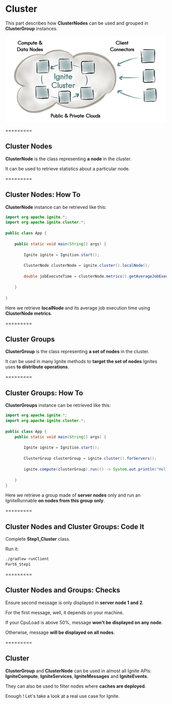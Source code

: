 # Cluster

This part describes how **ClusterNodes** can be used and grouped in **ClusterGroup** instances.

![img](img/cluster.png)

=========
## Cluster Nodes

**ClusterNode** is the class representing **a node** in the cluster.

It can be used to retrieve statistics about a particular node.

=========
## Cluster Nodes: How To

**ClusterNode** instance can be retrieved like this:

```java
import org.apache.ignite.*;
import org.apache.ignite.cluster.*;

public class App {

    public static void main(String[] args) {

        Ignite ignite = Ignition.start();

        ClusterNode clusterNode = ignite.cluster().localNode();

        double jobExecuteTime = clusterNode.metrics().getAverageJobExecuteTime();

    }

}
```

Here we retrieve **localNode** and its average job execution time using **ClusterNode metrics**.

=========
## Cluster Groups

**ClusterGroup** is the class representing **a set of nodes** in the cluster.

It can be used in many Ignite methods to **target the set of nodes** Ignites uses **to distribute operations**.

=========
## Cluster Groups: How To

**ClusterGroups** instance can be retrieved like this:

```java
import org.apache.ignite.*;
import org.apache.ignite.cluster.*;

public class App {
    public static void main(String[] args) {

        Ignite ignite = Ignition.start();

        ClusterGroup clusterGroup = ignite.cluster().forServers();

        ignite.compute(clusterGroup).run(() -> System.out.println("Hello Server Nodes"));

    }
}
```

Here we retrieve a group made of **server nodes** only and run an IgniteRunnable **on nodes from this group only**.

=========
## Cluster Nodes and Cluster Groups: Code It

Complete **Step1_Cluster** class.

Run it:
```bash
./gradlew runClient
Part6_Step1
```

=========
## Cluster Nodes and Groups: Checks

Ensure second message is only displayed in **server node 1 and 2**.

For the first message, well, it depends on your machine.

If your CpuLoad is above 50%, message **won't be displayed on any node**.

Otherwise, message **will be displayed on all nodes**.

=========
## Cluster

**ClusterGroup** and **ClusterNode** can be used in almost all Ignite APIs: **IgniteCompute**, **IgniteServices**, **IgniteMessages** and **IgniteEvents**.

They can also be used to filter nodes where **caches are deployed**.

Enough ! Let's take a look at a real use case for Ignite.
